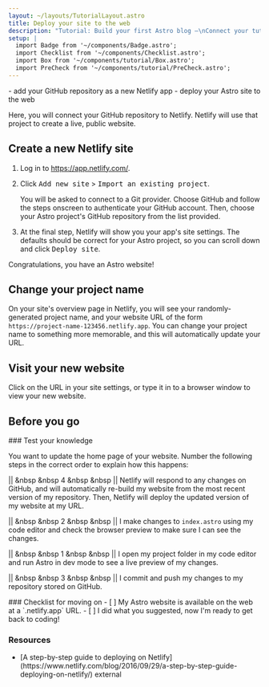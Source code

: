 ```yaml
---
layout: ~/layouts/TutorialLayout.astro
title: Deploy your site to the web
description: "Tutorial: Build your first Astro blog —\nConnect your tutorial project's GitHub repo to Netlify and deploy to the web"
setup: |
  import Badge from '~/components/Badge.astro';
  import Checklist from '~/components/Checklist.astro';
  import Box from '~/components/tutorial/Box.astro';
  import PreCheck from '~/components/tutorial/PreCheck.astro';
---
```


<PreCheck>
  - add your GitHub repository as a new Netlify app
  - deploy your Astro site to the web
</PreCheck>

Here, you will connect your GitHub repository to Netlify. Netlify will use that project to create a live, public website. 

## Create a new Netlify site

1. Log in to https://app.netlify.com/.

2. Click <kbd>Add new site</kbd> > <kbd>Import an existing project</kbd>.

    You will be asked to connect to a Git provider. Choose GitHub and follow the steps onscreen to authenticate your GitHub account. Then, choose your Astro project's GitHub repository from the list provided.

3. At the final step, Netlify will show you your app's site settings. The defaults should be correct for your Astro project, so you can scroll down and click <kbd>Deploy site</kbd>.

Congratulations, you have an Astro website!

## Change your project name

On your site's overview page in Netlify, you will see your randomly-generated project name, and your website URL of the form `https://project-name-123456.netlify.app`. You can change your project name to something more memorable, and this will automatically update your URL.

## Visit your new website

Click on the URL in your site settings, or type it in to a browser window to view your new website.

## Before you go

<Box icon="question-mark">
### Test your knowledge

You want to update the home page of your website. Number the following steps in the correct order to explain how this happens:

|| &nbsp &nbsp 4 &nbsp &nbsp || Netlify will respond to any changes on GitHub, and will automatically re-build my website from the most recent version of my repository. Then, Netlify will deploy the updated version of my website at my URL.

|| &nbsp &nbsp 2 &nbsp &nbsp || I make changes to `index.astro` using my code editor and check the browser preview to make sure I can see the changes.

|| &nbsp &nbsp 1 &nbsp &nbsp || I open my project folder in my code editor and run Astro in dev mode to see a live preview of my changes.

|| &nbsp &nbsp 3 &nbsp &nbsp || I commit and push my changes to my repository stored on GitHub.
</Box>

<Box icon="check-list">
### Checklist for moving on

<Checklist>
- [ ] My Astro website is available on the web at a `.netlify.app` URL.
- [ ] I did what you suggested, now I'm ready to get back to coding!
</Checklist>
</Box>

### Resources

- <p>[A step-by-step guide to deploying on Netlify](https://www.netlify.com/blog/2016/09/29/a-step-by-step-guide-deploying-on-netlify/) <Badge>external</Badge></p>

